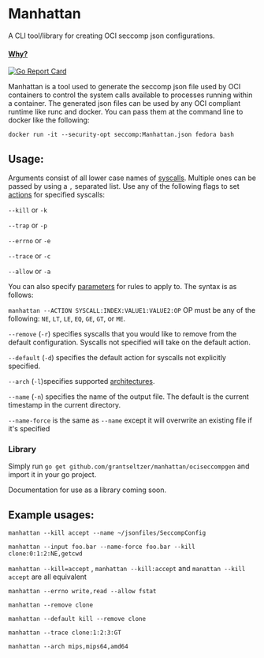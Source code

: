 # Manhattan

A CLI tool/library for creating OCI seccomp json configurations.

#### [Why?](https://github.com/docker/docker/blob/master/docs/security/seccomp.md)

[![Go Report Card](https://goreportcard.com/badge/github.com/grantseltzer/manhattan)](https://goreportcard.com/report/github.com/grantseltzer/manhattan)

Manhattan is a tool used to generate the seccomp json file used by OCI containers to control the system calls available to processes running within a container.  The generated json files can be used by any OCI compliant runtime like runc and docker. You can pass them at the command line to docker like the following:

`docker run -it --security-opt seccomp:Manhattan.json fedora bash`

## Usage:

Arguments consist of all lower case names of [syscalls](http://man7.org/linux/man-pages/man2/syscalls.2.html). Multiple ones can be passed by using a `,` separated list.
Use any of the following flags to set [actions](https://www.kernel.org/doc/Documentation/prctl/seccomp_filter.txt) for specified syscalls:

`--kill` or `-k`

`--trap` or `-p`

`--errno` or `-e`

`--trace` or `-c`

`--allow` or `-a`

You can also specify [parameters](https://github.com/docker/engine-api/blob/master/types/seccomp.go#L51-L57) for rules to apply to. The syntax is as follows:

`manhattan --ACTION SYSCALL:INDEX:VALUE1:VALUE2:OP` OP must be any of the following:
`NE`, `LT`, `LE`, `EQ`, `GE`, `GT`, or `ME`.

`--remove` (`-r`) specifies syscalls that you would like to remove from the default configuration. Syscalls not specified will take on the default action.

`--default` (`-d`) specifies the default action for syscalls not explicitly specified.

`--arch` (`-l`)specifies supported [architectures](https://github.com/opencontainers/runc/blob/master/libcontainer/seccomp/config.go#L27-L44).

`--name` (`-n`) specifies the name of the output file. The default is the current timestamp in the current directory.

`--name-force` is the same as `--name` except it will overwrite an existing file if it's specified

### Library

Simply run `go get github.com/grantseltzer/manhattan/ociseccompgen` and import it in your go project.

Documentation for use as a library coming soon.


## Example usages:
`manhattan --kill accept --name ~/jsonfiles/SeccompConfig`

`manhattan --input foo.bar --name-force foo.bar --kill clone:0:1:2:NE,getcwd`

`manhattan --kill=accept` , `manhattan --kill:accept` and `manattan --kill accept` are all equivalent

`manhattan --errno write,read --allow fstat`

`manhattan --remove clone`

`manhattan --default kill --remove clone`

`manhattan --trace clone:1:2:3:GT`

`manhattan --arch mips,mips64,amd64`
